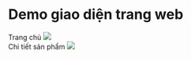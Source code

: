 <h1>Demo giao diện trang web</h1>
Trang chủ
<img src="https://lh3.googleusercontent.com/n8Ee3KKkWjRSQ7ghFW4HMt3xROK3i7q1un0uclTLqjHHkSHSHmx9UPkXaJ1gN8ou8bWUi6rMQ6-yp2lWvJVcfMiIFuwDrpKr-_QY1SkISkxhq5Y4TRDzNqhuU8AxAjgoQDdBrr7pg1HuB2txG1axpTDzxB-im0Y1Bs8iOprkjSgZRRsY8DmfdVAW5wR60kOV5wIhSEDaq1e8wtRVhV0KOjAOx534dYI2XGttyNX1Gpe68ELOjxPKXV9lFXRgeOHC2w7BAtsSdpgmXidivdtm9fF3M9SkXKEvEsRuFsxTry1gY7anVOIbiKT7RXFF_Mh6qDrFxiKbkyO9xkKFjSI9xXNSJxCgL0Up_pfMsbWm-cjnPpw2LiWo-tMaiwr1SUau75IdrGyanb7UNr5dcvKozcz9XqPm3nUBCtRhCaAsFa5w4CbBYbEa66N0pj5ODREvctdlbqP11bR2GihC_uxmFriYyJtk1Marfmu7HAb9zCW5vHZLWmKozTdyVpl9NrhPmn1R6I1KpI6PX-_2xLEGf7DB13Ws3iAcsm_kauQqSMq5qgrUBCvtRTQgymCzCTZrLlcySkYcv9ElvEa9tdhmMLMh8FIu2R2ApdSw4DrEg_oSqoxz95iXI58ENsKw0C_qrencb_jdPz3AeEFUq3tdGmUhAUfcRtYuYWu6r8QEvF7yzbSpkAt9zHo7zl4=w1366-h625-no?authuser=0"/><br>
Chi tiết sản phẩm
<img src="https://lh3.googleusercontent.com/PWmAw9R4n_XHUcF87fcDKBXVjt8ZW4V_fj5M7yucOHuPnA9eVVS4UdwKtcfptmKsJdr7jIbXj9JOWJW8HuLCMsAI0vc-Y47atQWEIZ4pQoPArAjaZxXO1kKQoHE2wwORmOGz26AP9VF3xsFlRGjcAorogxOZa2-4GRsLVJiNW2PN1316ovr5C-H_wPCEuWy-mUiEf70nqyU2XKhF8QAWNvTztrlHDqDDMVYoaow2uUPZTKtNew75Bi1NrMGmuhYIeB36yxFsu7ko9eDp_dWITGdOcwBX6PVtMe4n62jw0o_iwy6gjmSN-I3kBLLdGby9bk1V11YtiycRDjZ4Pa5bofJXe8c-iv78UHXh_NX78y9S-_h9aKcVbHaVQiEPGv_V54CeoCGRDX0nShitO1jluYEcraxJjb5zGgmy4q4eKtNNpFDbOeyDK0Vgu9A8YbER9NWT_9U3KxPalSvuvRxZsCm_x_jyslJ6IdJPBTvPAkTTURIHMhzjjmeHUibLFs_E3vZN5n4d9s-vJY48CST_wFK5yYqJ1BzkmxvwuFtvLJcHKuo86utZRyOG3kEZBGFocgOrbFLUtXbwTO5NdpVqem5sYF67arFsnsOowpA2MKP8Meau-rjWKaZUGA1LMBTlyLp7eSJ9nH97OfAqCCtnStfSA1G7xtzyPuI9dk-H2qCTtmYMQx8iB5IlQ1A=w1366-h631-no?authuser=0"/>
